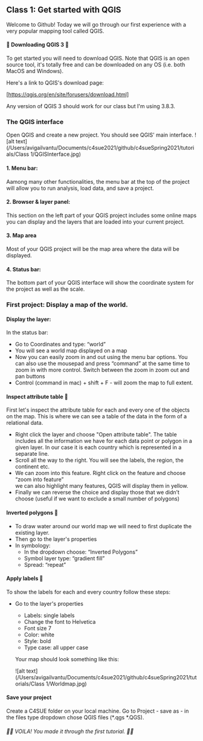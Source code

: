 ## Class 1: Get started with QGIS

Welcome to Github! Today we will go through our first experience with a very popular mapping tool called QGIS.

#### 🦑 Downloading QGIS 3 🦀
To get started you will need to download QGIS. Note that QGIS is an open source tool, it's totally free and can be downloaded on any OS (i.e. both MacOS and Windows).

Here's a link to QGIS's download page:

[https://qgis.org/en/site/forusers/download.html]

Any version of QGIS 3 should work for our class but I'm using 3.8.3.

### The QGIS interface

Open QGIS and create a new project. You should see QGIS' main interface.
![alt text](/Users/avigailvantu/Documents/c4sue2021/github/c4sueSpring2021/tutorials/Class 1/QGISInterface.jpg)

#### 1. Menu bar:
Aamong many other functionalities, the menu bar at the top of the project will allow you to run analysis, load data, and save a project.  


#### 2. Browser & layer panel:
This section on the left part of your QGIS project includes some online maps you can display and the layers that are loaded into your current project.  

#### 3. Map area
Most of your QGIS project will be the map area where the data will be displayed.

#### 4. Status bar:
The bottom part of your QGIS interface will show the coordinate system for the project as well as the scale.

### First project: Display a map of the world.

#### Display the layer:

In the status bar:
* Go to Coordinates and type: “world”
* You will see a world map displayed on a map
* Now you can easily zoom in and out using the menu bar options. You can also use the mousepad and press “command” at the same time to zoom in with more control. Switch between the zoom in zoom out and pan buttons  
* Control (command in mac) + shift + F - will zoom the map to full extent.

#### Inspect attribute table 🎨

First let's inspect the attribute table for each and every one of the objects on the map. This is where we can see a table of the data in the form of a relational data.

* Right click the layer and choose "Open attribute table". The table includes all the information we have for each data point or polygon in a given layer. In our case it is each country which is represented in a separate line.
* Scroll all the way to the right. You will see the labels, the region, the continent etc.
* We can zoom into this feature. Right click on the feature and choose “zoom into feature”  
we can also highlight many features, QGIS will display them in yellow.
* Finally we can reverse the choice and display those that we didn’t choose (useful if we want to exclude a small number of polygons)

#### Inverted polygons 🦞
* To draw water around our world map we will need to first duplicate the existing layer.  
* Then go to the layer's properties
* In symbology:
  * In the dropdown choose: “Inverted Polygons”
  * Symbol layer type: “gradient fill”
  * Spread: “repeat”

#### Apply labels 🎋
To show the labels for each and every country follow these steps:

* Go to the layer's properties
  * Labels: single labels
  * Change the font to Helvetica
  * Font size 7
  * Color: white
  * Style: bold
  * Type case: all upper case

  Your map should look something like this:

  ![alt text](/Users/avigailvantu/Documents/c4sue2021/github/c4sueSpring2021/tutorials/Class 1/Worldmap.jpg)

#### Save your project
  Create a C4SUE folder on your local machine.
  Go to Project - save as - in the files type dropdown chose QGIS files (*.qgs *.QGS).

  ###### 👏🏻 VOILA! You made it through the first tutorial. 👏🏻
